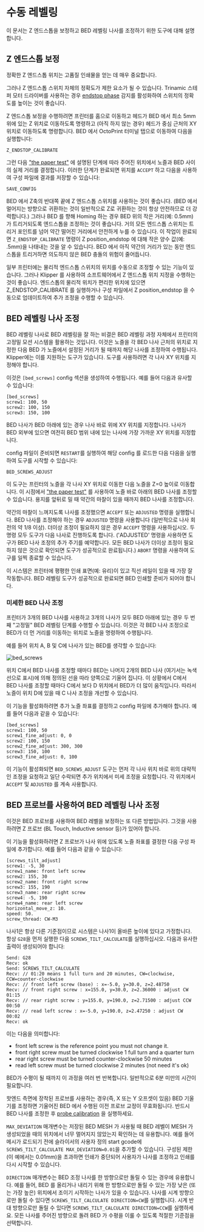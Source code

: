 # 수동 레벨링

이 문서는 Z 엔드스톱을 보정하고 BED 레벨링 나사를 조정하기 위한 도구에 대해 설명합니다.

## Z 엔드스톱 보정

정확한 Z 엔드스톱 위치는 고품질 인쇄물을 얻는 데 매우 중요합니다.

그러나 Z 엔드스톱 스위치 자체의 정확도가 제한 요소가 될 수 있습니다. Trinamic 스테퍼 모터 드라이버를 사용하는 경우 [endstop phase](Endstop_Phase.md) 감지를 활성화하여 스위치의 정확도를 높이는 것이 좋습니다.

Z 엔드스톱 보정을 수행하려면 프린터를 홈으로 이동하고 헤드가 BED 에서 최소 5mm 위에 있는 Z 위치로 이동하도록 명령하고 (아직 하지 않는 경우) 헤드가 중심 근처의 XY 위치로 이동하도록 명령합니다. BED 에서 OctoPrint 터미널 탭으로 이동하여 다음을 실행합니다:

```
Z_ENDSTOP_CALIBRATE
```

그런 다음 ["the paper test"](Bed_Level.md#the-paper-test) 에 설명된 단계에 따라 주어진 위치에서 노즐과 BED 사이의 실제 거리를 결정합니다. 이러한 단계가 완료되면 위치를 `ACCEPT` 하고 다음을 사용하여 구성 파일에 결과를 저장할 수 있습니다:

```
SAVE_CONFIG
```

BED 에서 Z축의 반대쪽 끝에 Z 엔드스톱 스위치를 사용하는 것이 좋습니다. (BED 에서 멀어지는 방향으로 귀환하는 것이 일반적으로 Z로 귀환하는 것이 항상 안전하므로 더 강력합니다.) 그러나 BED 를 향해 Homing 하는 경우 BED 위의 작은 거리(예: 0.5mm)가 트리거되도록 엔드스톱을 조정하는 것이 좋습니다. 거의 모든 엔드스톱 스위치는 트리거 포인트를 넘어 약간 떨어진 거리에서 안전하게 누를 수 있습니다. 이 작업이 완료되면 `Z_ENDSTOP_CALIBRATE` 명령이 Z position_endstop 에 대해 작은 양수 값(예: .5mm)을 나태내는 것을 알 수 있습니다. BED 에서 아직 약간의 거리가 있는 동안 엔드스톱을 트리거하면 의도하지 않은 BED 충돌의 위험이 줄어듭니다.

일부 프린터에는 물리적 엔드스톱 스위치의 위치를 수동으로 조정할 수 있는 기능이 있습니다. 그러나 Klipper 를 사용하여 소프트웨어에서 Z 엔드스톱 위치 지정을 수행하는 것이 좋습니다. 엔드스톱의 물리적 위치가 편리한 위치에 있으면 Z_ENDSTOP_CALIBRATE 를 실행하거나 구성 파일에서 Z position_endstop 을 수동으로 업데이트하여 추가 조정을 수행할 수 있습니다.

## BED 레벨링 나사 조정

BED 레벨링 나사로 BED 레벨링을 잘 하는 비결은 BED 레벨링 과정 자체에서 프린터의 고정밀 모션 시스템을 활용하는 것입니다. 이것은 노즐을 각 BED 나사 근처의 위치로 지정한 다음 BED 가 노즐에서 설정된 거리가 될 때까지 해당 나사를 조정하여 수행됩니다. Klipper에는 이를 지원하는 도구가 있습니다. 도구를 사용하려면 각 나사 XY 위치를 지정해야 합니다.

이것은 `[bed_screws]` config 섹션을 생성하여 수행됩니다. 예를 들어 다음과 유사할 수 있습니다:

```
[bed_screws]
screw1: 100, 50
screw2: 100, 150
screw3: 150, 100
```

BED 나사가 BED 아래에 있는 경우 나사 바로 위에 XY 위치를 지정합니다. 나사가 BED 외부에 있으면 여전히 BED 범위 내에 있는 나사에 가장 가까운 XY 위치를 지정합니다.

config 파일이 준비되면 `RESTART`를 실행하여 해당 config 를 로드한 다음 다음을 실행하여 도구를 시작할 수 있습니다:

```
BED_SCREWS_ADJUST
```

이 도구는 프린터의 노즐을 각 나사 XY 위치로 이동한 다음 노즐을 Z=0 높이로 이동합니다. 이 시점에서 ["the paper test"](Bed_Level.md#the-paper-test) 를 사용하여 노즐 바로 아래의 BED 나사를 조정할 수 있습니다. 용지를 앞뒤로 밀 때 약간의 마찰이 있을 때까지 BED 나사를 조정합니다.

약간의 마찰이 느껴지도록 나사를 조정했으면 `ACCEPT` 또는 `ADJUSTED` 명령을 실행합니다. BED 나사를 조정해야 하는 경우 `ADJUSTED` 명령을 사용합니다 (일반적으로 나사 회전의 약 1/8 이상). 더이상 조정이 필요하지 않은 경우 `ACCEPT` 명령을 사용하십시오. 두 명령 모두 도구가 다음 나사로 진행하도록 합니다. ('ADJUSTED' 명령을 사용하면 도구가 BED 나사 조정의 추가 주기를 예약합니다. 모든 BED 나사가 더이상 조정이 필요하지 않은 것으로 확인되면 도구가 성공적으로 완료됩니다.) `ABORT` 명령을 사용하여 도구를 일찍 종료할 수 있습니다.

이 시스템은 프린터에 평평한 인쇄 표면(예: 유리)이 있고 직선 레일이 있을 때 가장 잘 작동합니다. BED 레벨링 도구가 성공적으로 완료되면 BED 인쇄할 준비가 되어야 합니다.

### 미세한 BED 나사 조정

프린터가 3개의 BED 나사를 사용하고 3개의 나사가 모두 BED 아래에 있는 경우 두 번째 "고정밀" BED 레벨링 단계를 수행할 수 있습니다. 이것은 각 BED 나사 조정으로 BED가 더 먼 거리를 이동하는 위치로 노즐을 명령하여 수행됩니다.

예를 들어 위치 A, B 및 C에 나사가 있는 BED를 생각할 수 있습니다:

![bed_screws](img/bed_screws.svg.png)

위치 C에서 BED 나사를 조정할 때마다 BED는 나머지 2개의 BED 나사 (여기서는 녹색 선으로 표시)에 의해 정의된 선을 따라 양쪽으로 기울어 집니다. 이 상황에서 C에서 BED 나사를 조정할 때마다 C에서 보다 D 위치에서 BED가 더 많이 움직입니다. 따라서 노즐이 위치 D에 있을 때 C 나사 조정을 개선할 수 있습니다.

이 기능을 활성화하려면 추가 노즐 좌표를 결정하고 config 파일에 추가해야 합니다. 예를 들어 다음과 같을 수 있습니다:

```
[bed_screws]
screw1: 100, 50
screw1_fine_adjust: 0, 0
screw2: 100, 150
screw2_fine_adjust: 300, 300
screw3: 150, 100
screw3_fine_adjust: 0, 100
```

이 기능이 활성화되면 `BED_SCREWS_ADJUST` 도구는 먼저 각 나사 위치 바로 위의 대략적인 조정을 요청하고 일단 수락되면 추가 위치에서 미세 조정을 요청합니다. 각 위치에서 `ACCEPT` 및 `ADJUSTED` 를 계속 사용합니다.

## BED 프로브를 사용하여 BED 레벨링 나사 조정

이것은 BED 프로브를 사용하여 BED 레벨을 보정하는 또 다른 방법입니다. 그것을 사용하려면 Z 프로브 (BL Touch, Inductive sensor 등)가 있어야 합니다.

이 기능을 활성화하려면 Z 프로브가 나사 위에 있도록 노즐 좌표를 결정한 다음 구성 파일에 추가합니다. 예를 들어 다음과 같을 수 있습니다:

```
[screws_tilt_adjust]
screw1: -5, 30
screw1_name: front left screw
screw2: 155, 30
screw2_name: front right screw
screw3: 155, 190
screw3_name: rear right screw
screw4: -5, 190
screw4_name: rear left screw
horizontal_move_z: 10.
speed: 50.
screw_thread: CW-M3
```

나사1은 항상 다른 기준점이므로 시스템은 나사1이 올바른 높이에 있다고 가정합니다. 항상 `G28`을 먼저 실행한 다음 `SCREWS_TILT_CALCULATE`를 실행하십시오. 다음과 유사한 출력이 생성되어야 합니다:

```
Send: G28
Recv: ok
Send: SCREWS_TILT_CALCULATE
Recv: // 01:20 means 1 full turn and 20 minutes, CW=clockwise, CCW=counter-clockwise
Recv: // front left screw (base) : x=-5.0, y=30.0, z=2.48750
Recv: // front right screw : x=155.0, y=30.0, z=2.36000 : adjust CW 01:15
Recv: // rear right screw : y=155.0, y=190.0, z=2.71500 : adjust CCW 00:50
Recv: // read left screw : x=-5.0, y=190.0, z=2.47250 : adjust CW 00:02
Recv: ok
```

이는 다음을 의미합니다:

- front left screw is the reference point you must not change it.
- front right screw must be turned clockwise 1 full turn and a quarter turn
- rear right screw must be turned counter-clockwise 50 minutes
- read left screw must be turned clockwise 2 minutes (not need it's ok)

BED가 수평이 될 때까지 이 과정을 여러 번 반복합니다. 일반적으로 6분 미만의 시간이 필요합니다.

핫엔드 측면에 장착된 프로브를 사용하는 경우(즉, X 또는 Y 오프셋이 있음) BED 기울기를 조정하면 기울어진 BED 에서 수행된 이전 프로브 교정이 무효화됩니다. 반드시 BED 나사를 조정한 후 [probe calibration](Probe_Calibrate.md) 을 실행하세요.

`MAX_DEVIATION` 매개변수는 저장된 BED MESH 가 사용될 때 BED 레벨이 MESH 가 생성되었을 때의 위치에서 너무 멀어지지 않았는지 확인하는 데 유용합니다. 예를 들어 메시가 로드되기 전에 슬라이서의 사용자 정의 start gcode에 `SCREWS_TILT_CALCULATE MAX_DEVIATION=0.01`을 추가할 수 있습니다. 구성된 제한(이 예에서는 0.01mm)을 초과하면 인쇄가 중단되어 사용자가 나사를 조정하고 인쇄를 다시 시작할 수 있습니다.

`DIRECTION` 매개변수는 BED 조정 나사를 한 방향으로만 돌릴 수 있는 경우에 유용합니다. 예를 들어, BED 를 올리거나 내리기 위해 한 방향으로만 돌릴 수 있는 가장 낮은 (또는 가장 높은) 위치에서 조이기 시작하는 나사가 있을 수 있습니다. 나사를 시계 방향으로만 돌릴 수 있다면 `SCREWS_TILT_CALCULATE DIRECTION=CW`를 실행합니다. 시계 반대 방향으로만 돌릴 수 있다면 `SCREWS_TILT_CALCULATE DIRECTION=CCW`를 실행하세요. 모든 나사를 주어진 방향으로 돌려 BED 가 수평을 이룰 수 있도록 적절한 기준점을 선택합니다.
